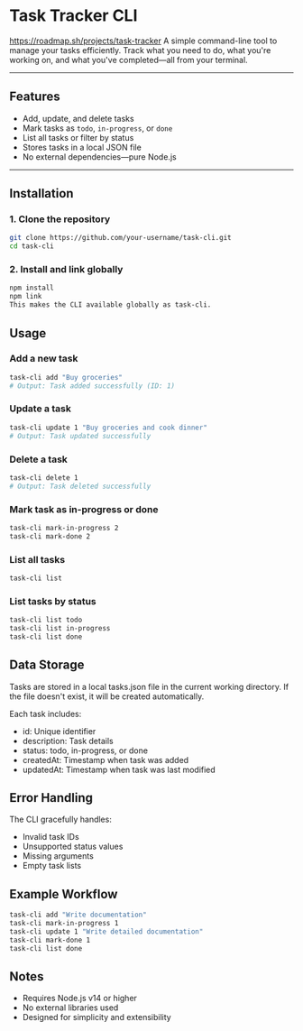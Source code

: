 # Task Tracker CLI
https://roadmap.sh/projects/task-tracker
A simple command-line tool to manage your tasks efficiently. Track what you need to do, what you're working on, and what you've completed—all from your terminal.

---

## Features

- Add, update, and delete tasks
- Mark tasks as `todo`, `in-progress`, or `done`
- List all tasks or filter by status
- Stores tasks in a local JSON file
- No external dependencies—pure Node.js

---

## Installation

### 1. Clone the repository

```bash
git clone https://github.com/your-username/task-cli.git
cd task-cli
```

### 2. Install and link globally

```bash
npm install
npm link
This makes the CLI available globally as task-cli.
```

## Usage

### Add a new task

```bash
task-cli add "Buy groceries"
# Output: Task added successfully (ID: 1)
```

### Update a task

```bash
task-cli update 1 "Buy groceries and cook dinner"
# Output: Task updated successfully
```

### Delete a task

```bash
task-cli delete 1
# Output: Task deleted successfully
```

### Mark task as in-progress or done

```bash
task-cli mark-in-progress 2
task-cli mark-done 2
```

### List all tasks

```bash
task-cli list
```

### List tasks by status

```bash
task-cli list todo
task-cli list in-progress
task-cli list done
```

## Data Storage

Tasks are stored in a local tasks.json file in the current working directory. If the file doesn't exist, it will be created automatically.

Each task includes:

- id: Unique identifier
- description: Task details
- status: todo, in-progress, or done
- createdAt: Timestamp when task was added
- updatedAt: Timestamp when task was last modified

## Error Handling

The CLI gracefully handles:

- Invalid task IDs
- Unsupported status values
- Missing arguments
- Empty task lists

## Example Workflow

```bash
task-cli add "Write documentation"
task-cli mark-in-progress 1
task-cli update 1 "Write detailed documentation"
task-cli mark-done 1
task-cli list done
```

## Notes

- Requires Node.js v14 or higher
- No external libraries used
- Designed for simplicity and extensibility
